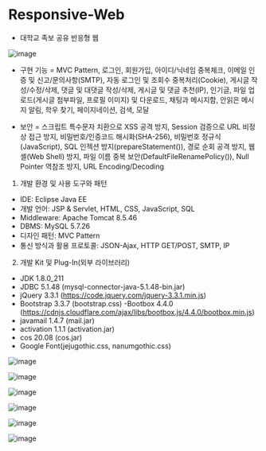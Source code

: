 # Responsive-Web
* 대학교 족보 공유 반응형 웹

![image](https://user-images.githubusercontent.com/59761622/131461675-da03751e-6d26-4951-8ebe-51f058ebd0c9.png)


* 구현 기능
= MVC Pattern, 로그인, 회원가입, 아이디/닉네임 중복체크, 이메일 인증 및 신고/문의사항(SMTP), 자동 로그인 및 조회수 중복처리(Cookie), 게시글 작성/수정/삭제, 댓글 및 대댓글 작성/삭제, 게시글 및 댓글 추천(IP), 인기글, 파일 업로드(게시글 첨부파일, 프로필 이미지) 및 다운로드, 채팅과 메시지함, 안읽은 메시지 알림, 학우 찾기, 페이지네이션, 검색, 모달

* 보안
= 스크립트 특수문자 치환으로 XSS 공격 방지, Session 검증으로 URL 비정상 접근 방지, 비밀번호/인증코드 해시화(SHA-256), 비밀번호 정규식(JavaScript), SQL 인젝션 방지(prepareStatement()), 경로 순회 공격 방지, 웹셸(Web Shell) 방지, 파일 이름 중복 보안(DefaultFileRenamePolicy()), Null Pointer 역참조 방지, URL Encoding/Decoding


1. 개발 환경 및 사용 도구와 패턴
- IDE: Eclipse Java EE
- 개발 언어: JSP & Servlet, HTML, CSS, JavaScript, SQL
- Middleware: Apache Tomcat 8.5.46
- DBMS: MySQL 5.7.26
- 디자인 패턴: MVC Pattern
- 통신 방식과 활용 프로토콜: JSON-Ajax, HTTP GET/POST, SMTP, IP

2. 개발 Kit 및 Plug-In(외부 라이브러리) 
- JDK 1.8.0_211
- JDBC 5.1.48 (mysql-connector-java-5.1.48-bin.jar)
- jQuery 3.3.1 (https://code.jquery.com/jquery-3.3.1.min.js)
- Bootstrap 3.3.7 (bootstrap.css)
 -Bootbox 4.4.0 (https://cdnjs.cloudflare.com/ajax/libs/bootbox.js/4.4.0/bootbox.min.js)
- javamail 1.4.7 (mail.jar)
- activation 1.1.1 (activation.jar)
- cos 20.08 (cos.jar)
- Google Font(jejugothic.css, nanumgothic.css)

![image](https://user-images.githubusercontent.com/59761622/130317071-5803491a-1364-49bd-af88-53bb451b8d6b.png)


![image](https://user-images.githubusercontent.com/59761622/130317062-122162be-9664-4de4-8a02-54f748134ef1.png)


![image](https://user-images.githubusercontent.com/59761622/130317089-532f0aa2-bcf7-4cf1-8376-1a59760bc6e0.png)


![image](https://user-images.githubusercontent.com/59761622/130317142-73d96f67-02ff-4e88-a384-98b1300fd3c3.png)


![image](https://user-images.githubusercontent.com/59761622/130317152-d1238944-1fe5-49ad-903c-7a256a1476d6.png)


![image](https://user-images.githubusercontent.com/59761622/130317161-8f1f6ce0-a867-4c1a-8569-7e668f6a46d4.png)

